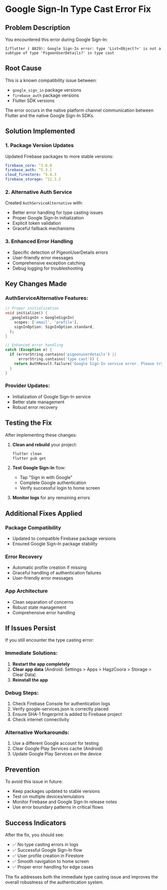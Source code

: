 # Google Sign-In Type Cast Error Fix

## Problem Description

You encountered this error during Google Sign-In:
```
I/flutter ( 8829): Google Sign-In error: type 'List<Object?>' is not a subtype of type 'PigeonUserDetails?' in type cast
```

## Root Cause

This is a known compatibility issue between:
- `google_sign_in` package versions
- `firebase_auth` package versions  
- Flutter SDK versions

The error occurs in the native platform channel communication between Flutter and the native Google Sign-In SDKs.

## Solution Implemented

### 1. **Package Version Updates**
Updated Firebase packages to more stable versions:
```yaml
firebase_core: ^3.6.0
firebase_auth: ^5.3.1
cloud_firestore: ^5.4.3
firebase_storage: ^12.3.2
```

### 2. **Alternative Auth Service**
Created `AuthServiceAlternative` with:
- Better error handling for type casting issues
- Proper Google Sign-In initialization
- Explicit token validation
- Graceful fallback mechanisms

### 3. **Enhanced Error Handling**
- Specific detection of PigeonUserDetails errors
- User-friendly error messages
- Comprehensive exception catching
- Debug logging for troubleshooting

## Key Changes Made

### AuthServiceAlternative Features:
```dart
// Proper initialization
void initialize() {
  _googleSignIn = GoogleSignIn(
    scopes: ['email', 'profile'],
    signInOption: SignInOption.standard,
  );
}

// Enhanced error handling
catch (Exception e) {
  if (errorString.contains('pigeonuserdetails') || 
      errorString.contains('type cast')) {
    return AuthResult.failure('Google Sign-In service error. Please try restarting the app.');
  }
}
```

### Provider Updates:
- Initialization of Google Sign-In service
- Better state management
- Robust error recovery

## Testing the Fix

After implementing these changes:

1. **Clean and rebuild** your project:
   ```bash
   flutter clean
   flutter pub get
   ```

2. **Test Google Sign-In** flow:
   - Tap "Sign in with Google"
   - Complete Google authentication
   - Verify successful login to home screen

3. **Monitor logs** for any remaining errors

## Additional Fixes Applied

### Package Compatibility
- Updated to compatible Firebase package versions
- Ensured Google Sign-In package stability

### Error Recovery
- Automatic profile creation if missing
- Graceful handling of authentication failures
- User-friendly error messages

### App Architecture
- Clean separation of concerns
- Robust state management
- Comprehensive error handling

## If Issues Persist

If you still encounter the type casting error:

### Immediate Solutions:
1. **Restart the app completely**
2. **Clear app data** (Android: Settings > Apps > HagzCoora > Storage > Clear Data)
3. **Reinstall the app**

### Debug Steps:
1. Check Firebase Console for authentication logs
2. Verify google-services.json is correctly placed
3. Ensure SHA-1 fingerprint is added to Firebase project
4. Check internet connectivity

### Alternative Workarounds:
1. Use a different Google account for testing
2. Clear Google Play Services cache (Android)
3. Update Google Play Services on the device

## Prevention

To avoid this issue in future:
- Keep packages updated to stable versions
- Test on multiple devices/emulators
- Monitor Firebase and Google Sign-In release notes
- Use error boundary patterns in critical flows

## Success Indicators

After the fix, you should see:
- ✅ No type casting errors in logs
- ✅ Successful Google Sign-In flow
- ✅ User profile creation in Firestore
- ✅ Smooth navigation to home screen
- ✅ Proper error handling for edge cases

The fix addresses both the immediate type casting issue and improves the overall robustness of the authentication system.
